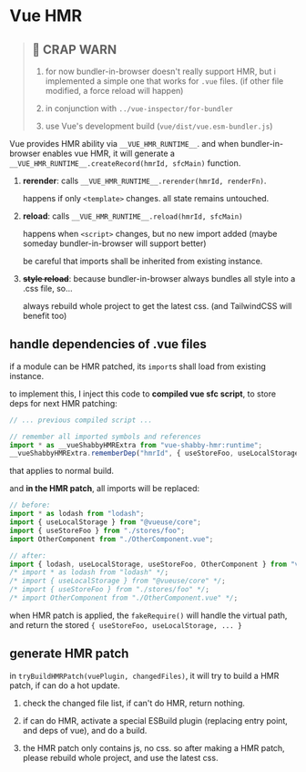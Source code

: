 # Vue HMR

> ## 💩 CRAP WARN
>
> 1. for now bundler-in-browser doesn't really support HMR, but i implemented a simple one that works for `.vue` files. (if other file modified, a force reload will happen)
>
> 2. in conjunction with `../vue-inspector/for-bundler`
>
> 3. use Vue's development build (`vue/dist/vue.esm-bundler.js`)

Vue provides HMR ability via `__VUE_HMR_RUNTIME__`.
and when bundler-in-browser enables vue HMR, it will generate a `__VUE_HMR_RUNTIME__.createRecord(hmrId, sfcMain)` function.

1. **rerender**: calls `__VUE_HMR_RUNTIME__.rerender(hmrId, renderFn)`.

   happens if only `<template>` changes. all state remains untouched.

2. **reload**: calls `__VUE_HMR_RUNTIME__.reload(hmrId, sfcMain)`

   happens when `<script>` changes, but no new import added (maybe someday bundler-in-browser will support better)

   be careful that imports shall be inherited from existing instance.

3. ~~**style reload**~~: because bundler-in-browser always bundles all style into a .css file, so...

   always rebuild whole project to get the latest css. (and TailwindCSS will benefit too)

## handle dependencies of .vue files

if a module can be HMR patched, its `import`s shall load from existing instance.

to implement this, I inject this code to **compiled vue sfc script**, to store deps for next HMR patching:

```js
// ... previous compiled script ...

// remember all imported symbols and references
import * as __vueShabbyHMRExtra from "vue-shabby-hmr:runtime";
__vueShabbyHMRExtra.rememberDep("hmrId", { useStoreFoo, useLocalStorage, ... });
```

that applies to normal build.

and **in the HMR patch**, all imports will be replaced:

```js
// before:
import * as lodash from "lodash";
import { useLocalStorage } from "@vueuse/core";
import { useStoreFoo } from "./stores/foo";
import OtherComponent from "./OtherComponent.vue";

// after:
import { lodash, useLocalStorage, useStoreFoo, OtherComponent } from "vue-shabby-hmr:inherit:HMR_ID";
/* import * as lodash from "lodash" */;
/* import { useLocalStorage } from "@vueuse/core" */;
/* import { useStoreFoo } from "./stores/foo" */;
/* import OtherComponent from "./OtherComponent.vue" */;
```

when HMR patch is applied, the `fakeRequire()` will handle the virtual path, and return the stored `{ useStoreFoo, useLocalStorage, ... }`

## generate HMR patch

in `tryBuildHMRPatch(vuePlugin, changedFiles)`, it will try to build a HMR patch, if can do a hot update.

1. check the changed file list, if can't do HMR, return nothing.

2. if can do HMR, activate a special ESBuild plugin (replacing entry point, and deps of vue), and do a build.

3. the HMR patch only contains js, no css. so after making a HMR patch, please rebuild whole project, and use the latest css.
